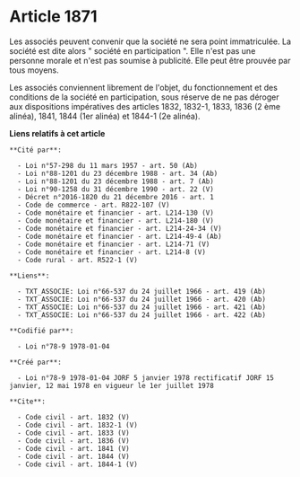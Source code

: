# Article 1871

Les associés peuvent convenir que la société ne sera point immatriculée. La société est dite alors " société en participation
". Elle n'est pas une personne morale et n'est pas soumise à publicité. Elle peut être prouvée par tous moyens. 

Les associés conviennent librement de l'objet, du fonctionnement et des conditions de la société en participation, sous
réserve de ne pas déroger aux dispositions impératives des articles 1832, 1832-1, 1833, 1836 (2 ème alinéa), 1841, 1844 (1er
alinéa) et 1844-1 (2e alinéa).

**Liens relatifs à cet article**

	**Cité par**:

	  - Loi n°57-298 du 11 mars 1957 - art. 50 (Ab)
	  - Loi n°88-1201 du 23 décembre 1988 - art. 34 (Ab)
	  - Loi n°88-1201 du 23 décembre 1988 - art. 7 (Ab)
	  - Loi n°90-1258 du 31 décembre 1990 - art. 22 (V)
	  - Décret n°2016-1820 du 21 décembre 2016 - art. 1
	  - Code de commerce - art. R822-107 (V)
	  - Code monétaire et financier - art. L214-130 (V)
	  - Code monétaire et financier - art. L214-180 (V)
	  - Code monétaire et financier - art. L214-24-34 (V)
	  - Code monétaire et financier - art. L214-49-4 (Ab)
	  - Code monétaire et financier - art. L214-71 (V)
	  - Code monétaire et financier - art. L214-8 (V)
	  - Code rural - art. R522-1 (V)

	**Liens**:

	  - TXT_ASSOCIE: Loi n°66-537 du 24 juillet 1966 - art. 419 (Ab)
	  - TXT_ASSOCIE: Loi n°66-537 du 24 juillet 1966 - art. 420 (Ab)
	  - TXT_ASSOCIE: Loi n°66-537 du 24 juillet 1966 - art. 421 (Ab)
	  - TXT_ASSOCIE: Loi n°66-537 du 24 juillet 1966 - art. 422 (Ab)

	**Codifié par**:

	  - Loi n°78-9 1978-01-04

	**Créé par**:

	  - Loi n°78-9 1978-01-04 JORF 5 janvier 1978 rectificatif JORF 15 janvier, 12 mai 1978 en vigueur le 1er juillet 1978

	**Cite**:

	  - Code civil - art. 1832 (V)
	  - Code civil - art. 1832-1 (V)
	  - Code civil - art. 1833 (V)
	  - Code civil - art. 1836 (V)
	  - Code civil - art. 1841 (V)
	  - Code civil - art. 1844 (V)
	  - Code civil - art. 1844-1 (V)
